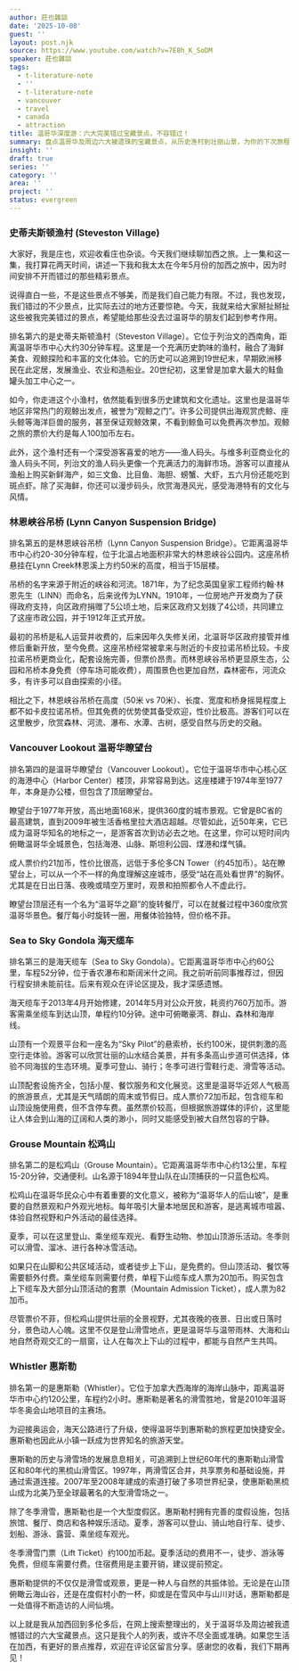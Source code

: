 ```yaml
---
author: 莊也雜談
date: '2025-10-08'
guest: ''
layout: post.njk
source: https://www.youtube.com/watch?v=7E8h_K_SoDM
speaker: 莊也雜談
tags:
  - t-literature-note
  - ''
  - t-literature-note
  - vancouver
  - travel
  - canada
  - attraction
title: 温哥华深度游：六大完美错过宝藏景点，不容错过！
summary: 盘点温哥华及周边六大被遗珠的宝藏景点，从历史渔村到壮丽山景，为你的下次旅程提供参考。
insight: ''
draft: true
series: ''
category: ''
area: ''
project: ''
status: evergreen
---
```

### 史蒂夫斯顿渔村 (Steveston Village)

大家好，我是庄也，欢迎收看庄也杂谈。今天我们继续聊加西之旅。上一集和这一集，我打算花两天时间，讲述一下我和我太太在今年5月份的加西之旅中，因为时间安排不开而错过的那些精彩景点。

说得直白一些，不是这些景点不够美，而是我们自己能力有限。不过，我也发现，我们错过的不少景点，比实际去过的地方还要惊艳。今天，我就来给大家掰扯掰扯这些被我完美错过的景点，希望能给那些没去过温哥华的朋友们起到参考作用。

排名第六的是史蒂夫斯顿渔村（Steveston Village）。它位于列治文的西南角，距离温哥华市中心大约30分钟车程。这里是一个充满历史韵味的渔村，融合了海鲜美食、观鲸探险和丰富的文化体验。它的历史可以追溯到19世纪末，早期欧洲移民在此定居，发展渔业、农业和造船业。20世纪初，这里曾是加拿大最大的鲑鱼罐头加工中心之一。

如今，你走进这个小渔村，依然能看到很多历史建筑和文化遗址。这里也是温哥华地区非常热门的观鲸出发点，被誉为“观鲸之门”。许多公司提供出海观赏虎鲸、座头鲸等海洋巨兽的服务，甚至保证观鲸效果，不看到鲸鱼可以免费再次参加。观鲸之旅的票价大约是每人100加币左右。

此外，这个渔村还有一个深受游客喜爱的地方——渔人码头。与维多利亚商业化的渔人码头不同，列治文的渔人码头更像一个充满活力的海鲜市场。游客可以直接从渔船上购买新鲜海产，如三文鱼、比目鱼、海胆、螃蟹、大虾，五六月份还能吃到斑点虾。除了买海鲜，你还可以漫步码头，欣赏海港风光，感受海港特有的文化与风情。

### 林恩峡谷吊桥 (Lynn Canyon Suspension Bridge)

排名第五的是林恩峡谷吊桥（Lynn Canyon Suspension Bridge）。它距离温哥华市中心约20-30分钟车程，位于北温占地面积非常大的林恩峡谷公园内。这座吊桥悬挂在Lynn Creek林恩溪上方约50米的高度，相当于15层楼。

吊桥的名字来源于附近的峡谷和河流。1871年，为了纪念英国皇家工程师约翰·林恩先生（LINN）而命名，后来讹传为LYNN。1910年，一位房地产开发商为了获得政府支持，向区政府捐赠了5公顷土地，后来区政府又划拨了4公顷，共同建立了这座市政公园，并于1912年正式开放。

最初的吊桥是私人运营并收费的，后来因年久失修关闭，北温哥华区政府接管并维修后重新开放，至今免费。这座吊桥经常被拿来与附近的卡皮拉诺吊桥比较。卡皮拉诺吊桥更商业化，配套设施完善，但票价昂贵。而林恩峡谷吊桥更显原生态，公园和吊桥本身免费（停车场可能收费），周围景色也更加自然，森林密布，河流众多，有许多可以自由探索的小径。

相比之下，林恩峡谷吊桥在高度（50米 vs 70米）、长度、宽度和桥身摇晃程度上都不如卡皮拉诺吊桥。但其免费的优势使其备受欢迎，性价比极高。游客们可以在这里散步，欣赏森林、河流、瀑布、水潭、古树，感受自然与历史的交融。

### Vancouver Lookout 温哥华瞭望台

排名第四的是温哥华瞭望台（Vancouver Lookout）。它位于温哥华市中心核心区的海港中心（Harbor Center）楼顶，非常容易到达。这座楼建于1974年至1977年，本身是办公楼，但包含了顶层瞭望台。

瞭望台于1977年开放，高出地面168米，提供360度的城市景观。它曾是BC省的最高建筑，直到2009年被生活香格里拉大酒店超越。尽管如此，近50年来，它已成为温哥华知名的地标之一，是游客首次到访必去之地。在这里，你可以短时间内俯瞰温哥华全城景色，包括海港、山脉、斯坦利公园、煤港和煤气镇。

成人票价约21加币，性价比很高，远低于多伦多CN Tower（约45加币）。站在瞭望台上，可以从一个不一样的角度理解这座城市，感受“站在高处看世界”的胸怀。尤其是在日出日落、夜晚或晴空万里时，观景和拍照都令人不虚此行。

瞭望台顶层还有一个名为“温哥华之巅”的旋转餐厅，可以在就餐过程中360度欣赏温哥华景色。餐厅每小时旋转一圈，用餐体验独特，但价格不菲。

### Sea to Sky Gondola 海天缆车

排名第三的是海天缆车（Sea to Sky Gondola）。它距离温哥华市中心约60公里，车程52分钟，位于香农瀑布和斯阔米什之间。我之前听前同事推荐过，但因行程安排未能前往。后来有观众在评论区提及，我才深感遗憾。

海天缆车于2013年4月开始修建，2014年5月对公众开放，耗资约760万加币。游客需乘坐缆车到达山顶，单程约10分钟。途中可俯瞰豪湾、群山、森林和海岸线。

山顶有一个观景平台和一座名为“Sky Pilot”的悬索桥，长约100米，提供刺激的高空行走体验。游客可以欣赏壮丽的山水结合美景，并有多条高山步道可供选择，体验不同海拔的生态环境。夏季可登山、骑行；冬季可进行雪鞋行走、滑雪等活动。

山顶配套设施齐全，包括小屋、餐饮服务和文化展览。这里是温哥华近郊人气极高的旅游景点，尤其是天气晴朗的周末或节假日。成人票价72加币起，包含缆车和山顶设施使用费，但不含停车费。虽然票价较高，但根据旅游媒体的评价，这里能让人体会到山海的辽阔和人类的渺小，同时又能感受到被大自然包容的宁静。

### Grouse Mountain 松鸡山

排名第二的是松鸡山（Grouse Mountain）。它距离温哥华市中心约13公里，车程15-20分钟，交通便利。山名源于1894年登山队在山顶捕获的一只蓝色松鸡。

松鸡山在温哥华民众心中有着重要的文化意义，被称为“温哥华人的后山坡”，是重要的自然景观和户外观光地标。每年吸引大量本地居民和游客，是逃离城市喧嚣、体验自然视野和户外活动的最佳选择。

夏季，可以在这里登山、乘坐缆车观光、看野生动物、参加山顶游乐活动。冬季则可以滑雪、溜冰、进行各种冰雪活动。

如果只在山脚和公共区域活动，或者徒步上下山，是免费的。但山顶活动、餐饮等需要额外付费。乘坐缆车则需要付费，单程下山缆车成人票为20加币。购买包含上下缆车及大部分山顶活动的套票（Mountain Admission Ticket），成人票为82加币。

尽管票价不菲，但松鸡山提供壮丽的全景视野，尤其夜晚的夜景、日出或日落时分，景色动人心魄。这里不仅是登山滑雪地点，更是温哥华与温带雨林、大海和山地自然奇观交汇的一扇窗，让人在每次上下山的过程中，都能与自然产生共鸣。

### Whistler 惠斯勒

排名第一的是惠斯勒（Whistler）。它位于加拿大西海岸的海岸山脉中，距离温哥华市中心约120公里，车程约2小时。惠斯勒是著名的滑雪胜地，曾是2010年温哥华冬奥会山地项目的主赛场。

为迎接奥运会，海天公路进行了升级，使得温哥华到惠斯勒的旅程更加快捷安全。惠斯勒也因此从小镇一跃成为世界知名的旅游天堂。

惠斯勒的历史与滑雪场的发展息息相关，可追溯到上世纪60年代的惠斯勒山滑雪区和80年代的黑梳山滑雪区。1997年，两滑雪区合并，共享票务和基础设施，并通过索道连接。2007年至2008年建成的索道打破了多项世界纪录，使惠斯勒黑梳山成为北美乃至全球最著名的大型滑雪场之一。

除了冬季滑雪，惠斯勒也是一个大型度假区。惠斯勒村拥有完善的度假设施，包括旅馆、餐厅、商店和各种娱乐活动。夏季，游客可以登山、骑山地自行车、徒步、划船、游泳、露营、乘坐缆车观光。

冬季滑雪门票（Lift Ticket）约100加币起。夏季活动的费用不一，徒步、游泳等免费，但缆车需要付费。住宿费用是主要开销，建议提前预定。

惠斯勒提供的不仅仅是滑雪或观景，更是一种人与自然的共振体验。无论是在山顶俯瞰云海山谷，还是在度假村小酌一杯，抑或是在雪风中与山川对话，惠斯勒都是一处值得不断造访的人间仙境。

以上就是我从加西回到多伦多后，在网上搜索整理出的，关于温哥华及周边被我遗憾错过的六大宝藏景点。这只是我个人的列表，或许不尽全面或准确。如果您生活在加西，有更好的景点推荐，欢迎在评论区留言分享。感谢您的收看，我们下期再见！